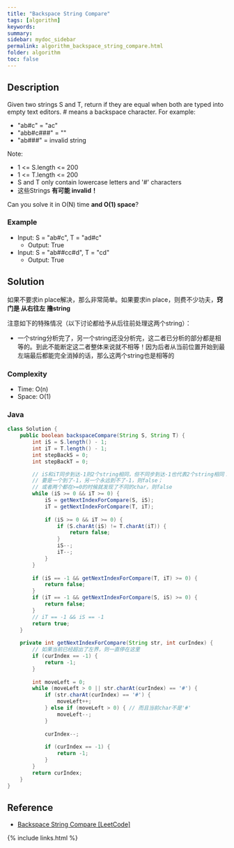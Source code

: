 ```yaml
---
title: "Backspace String Compare"
tags: [algorithm]
keywords:
summary:
sidebar: mydoc_sidebar
permalink: algorithm_backspace_string_compare.html
folder: algorithm
toc: false
---
```


## Description
Given two strings S and T, return if they are equal when both are typed into empty text editors. # means a backspace character. For example:
* "ab#c" = "ac"
* "abb#c###" = ""
* "ab###" = invalid string

Note:
* 1 <= S.length <= 200
* 1 <= T.length <= 200
* S and T only contain lowercase letters and '#' characters
* 这些Strings **有可能 invalid！**

Can you solve it in O(N) time **and O(1) space**?

### Example
* Input: S = "ab#c", T = "ad#c"
  * Output: True
* Input: S = "ab##cc#d", T = "cd"
  * Output: True

## Solution
如果不要求in place解决，那么非常简单。如果要求in place，则费不少功夫，**窍门是 从右往左 撸string**

注意如下的特殊情况（以下讨论都给予从后往前处理这两个string）：
* 一个string分析完了，另一个string还没分析完，这二者已分析的部分都是相等的。到此不能断定这二者整体来说就不相等！因为后者从当前位置开始到最左端最后都能完全消掉的话，那么这两个string也是相等的

### Complexity
* Time: O(n)
* Space: O(1)

### Java
```java
class Solution {
    public boolean backspaceCompare(String S, String T) {
        int iS = S.length() - 1;
        int iT = T.length() - 1;
        int stepBackS = 0;
        int stepBackT = 0;

        // iS和iT同步到达-1则2个string相同，但不同步到达-1也代表2个string相同！
        // 要是一个到了-1，另一个永远到不了-1，则false；
        // 或者两个都在>=0的时候就发现了不同的char，则false
        while (iS >= 0 && iT >= 0) {
            iS = getNextIndexForCompare(S, iS);
            iT = getNextIndexForCompare(T, iT);
            
            if (iS >= 0 && iT >= 0) {
                if (S.charAt(iS) != T.charAt(iT)) {
                    return false;
                }
                iS--;
                iT--;
            }
        }
        
        if (iS == -1 && getNextIndexForCompare(T, iT) >= 0) {
            return false;
        }
        if (iT == -1 && getNextIndexForCompare(S, iS) >= 0) {
            return false;
        }
        // iT == -1 && iS == -1
        return true;
    }
    
    private int getNextIndexForCompare(String str, int curIndex) {
        // 如果当前已经超出了左界，则一直停在这里
        if (curIndex == -1) {
            return -1;
        }
        
        int moveLeft = 0;
        while (moveLeft > 0 || str.charAt(curIndex) == '#') {
            if (str.charAt(curIndex) == '#') {
                moveLeft++;
            } else if (moveLeft > 0) { // 而且当前char不是'#'
                moveLeft--;
            }
            
            curIndex--;
            
            if (curIndex == -1) {
                return -1;
            }
        }
        return curIndex;
    }
}
```

## Reference
* [Backspace String Compare [LeetCode]](https://leetcode.com/problems/backspace-string-compare/description/)

{% include links.html %}
